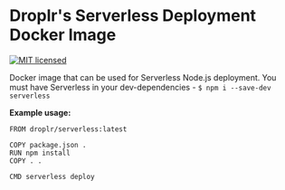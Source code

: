 # Droplr's Serverless Deployment Docker Image

[![MIT licensed](https://img.shields.io/badge/license-MIT-blue.svg)](https://raw.githubusercontent.com/Droplr/docker-serverless/master/LICENSE)

Docker image that can be used for Serverless Node.js deployment.
You must have Serverless in your dev-dependencies - ```$ npm i --save-dev serverless```

**Example usage:**

```
FROM droplr/serverless:latest

COPY package.json .
RUN npm install
COPY . .

CMD serverless deploy
```
